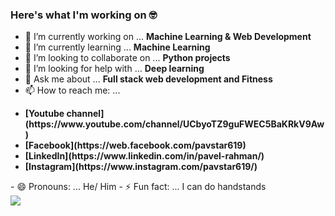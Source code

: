 ### Here's what I'm working on 🤓<br>



- 🔭 I’m currently working on ... <b>Machine Learning & Web Development</b>
- 🌱 I’m currently learning ... <b>Machine Learning</b>
- 👯 I’m looking to collaborate on ... <b>Python projects</b>
- 🤔 I’m looking for help with ... <b>Deep learning</b>
- 💬 Ask me about ... <b>Full stack web development and Fitness</b>
- 📫 How to reach me: ... <br>
<ul style="font-weight:bold;">
    <li>[Youtube channel](https://www.youtube.com/channel/UCbyoTZ9guFWEC5BaKRkV9Aw)</li>
    <li>[Facebook](https://web.facebook.com/pavstar619)</li>
    <li>[LinkedIn](https://www.linkedin.com/in/pavel-rahman/)</li>
    <li>[Instagram](https://www.instagram.com/pavstar619/)</li>
</ul>
- 😄 Pronouns: ... He/ Him
- ⚡ Fun fact: ... I can do handstands

<br>
<image align="center" src="https://github-readme-stats.vercel.app/api?username=pavstar619&theme=dracula"> 
<br>
